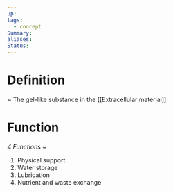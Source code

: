 ```yaml
---
up: 
tags:
  - concept
Summary: 
aliases: 
Status:
---
```

# Definition
~
The gel-like substance in the [[Extracellular material]]



# Function
*4 Functions*
~
1. Physical support
2. Water storage
3. Lubrication
4. Nutrient and waste exchange